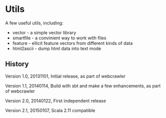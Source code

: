 Utils
==========

A few useful utils, including:

 - vector - a simple vector library
 - smartfile - a convinient way to work with files
 - feature - ellicit feature vectors from different kinds of data
 - html2ascii - dump html data into text mode

History
---------

Version 1.0, 20131101, Initial release, as part of webcrawler

Version 1.1, 20140114, Build with sbt and make a few enhancements, as part of webcrawler

Version 2.0, 20140122, First independent release

Version 2.1, 20150107, Scala 2.11 compatible
 

